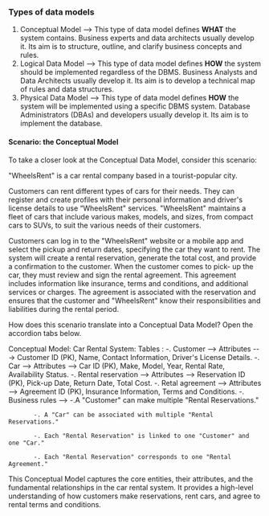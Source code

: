 ### Types of data models
1. Conceptual Model --> This type of data model defines **WHAT** the system contains. Business experts and data architects usually develop it. Its aim is to structure, outline, and clarify business concepts and rules. 
2. Logical Data Model --> This type of data model defines **HOW** the system should be implemented regardless of the DBMS. Business Analysts and Data Architects usually develop it. Its aim is to develop a technical map of rules and data structures. 
3. Physical Data Model --> This type of data model defines **HOW** the system will be implemented using a specific DBMS system. Database Administrators (DBAs) and developers usually develop it. Its aim is to implement the database.

#### Scenario: the Conceptual Model

To take a closer look at the Conceptual Data Model, consider this scenario: 

"WheelsRent" is a car rental company based in a tourist-popular city. 

Customers can rent different types of cars for their needs. 
They can register and create profiles with their personal information and driver's license details to use “WheelsRent" services. 
"WheelsRent" maintains a fleet of cars that include various makes, models, and sizes, from compact cars to SUVs, to suit the various needs of their customers.

Customers can log in to the "WheelsRent" website or a mobile app and select the pickup and return dates, specifying the car they want to rent. 
The system will create a rental reservation, generate the total cost, and provide a confirmation to the customer. 
When the customer comes to pick- up the car, they must review and sign the rental agreement. 
This agreement includes information like insurance, terms and conditions, and additional services or charges. The agreement is associated with the reservation and ensures that the customer and "WheelsRent" know their responsibilities and liabilities during the rental period.

How does this scenario translate into a Conceptual Data Model? Open the accordion tabs below.

Conceptual Model: Car Rental System:
  Tables : 
 -. Customer --> Attributes  ---> Customer ID (PK), Name, Contact Information, Driver's License Details.
 -. Car --> Attributes --> Car ID (PK), Make, Model, Year, Rental Rate, Availability Status.
 -. Rental reservation --> Attributes --> Reservation ID (PK), Pick-up Date, Return Date, Total Cost.
 -. Retal agreement --> Attributes --> Agreement ID (PK), Insurance Information, Terms and Conditions.
 -. Business rules --> 
           -.A "Customer" can make multiple "Rental Reservations."

           -. A "Car" can be associated with multiple "Rental Reservations."

           -. Each "Rental Reservation" is linked to one "Customer" and one "Car."

           -. Each "Rental Reservation" corresponds to one "Rental Agreement."

This Conceptual Model captures the core entities, their attributes, and the fundamental relationships in the car rental system. It provides a high-level understanding of how customers make reservations, rent cars, and agree to rental terms and conditions.


